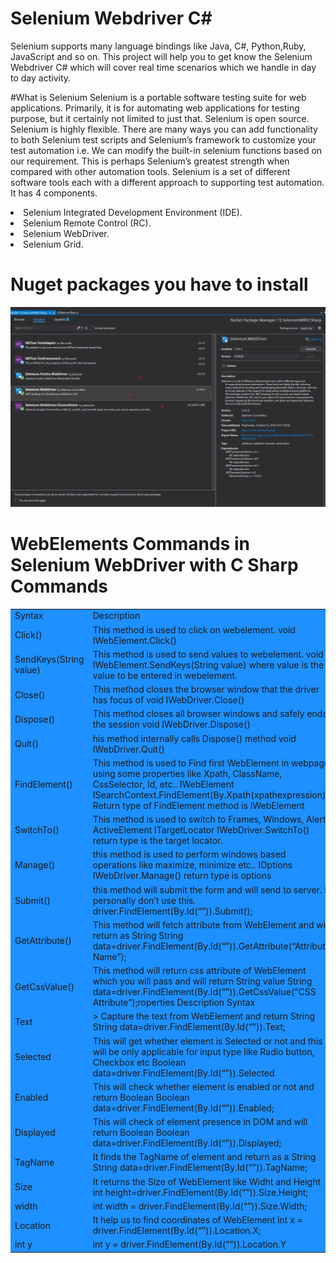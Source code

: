 # Selenium Webdriver C#
<p>
Selenium supports many language bindings like Java, C#, Python,Ruby, JavaScript and so on. This project will help you to get know the  Selenium Webdriver C#  which will cover real time scenarios which we handle in day to day activity.
</p>



#What is Selenium
Selenium is a portable software testing suite for web applications. Primarily, it is for automating web applications for testing purpose, but it certainly not limited to just that. Selenium is open source. Selenium is highly flexible. There are many ways you can add functionality to both Selenium test scripts and Selenium’s framework to customize your test automation i.e. We can modify the built-in selenium functions based on our requirement. This is perhaps Selenium’s greatest strength when compared with other automation tools. Selenium is a set of different software tools each with a different approach to supporting test automation. It has 4 components.
<ui>
  <li>Selenium Integrated Development Environment (IDE).</li>
   <li>Selenium Remote Control (RC).</li>
   <li>Selenium WebDriver.</li>
   <li>Selenium Grid.</li>
  </ui>
  
  # Nuget packages  you have to install 
<img src="https://github.com/T2-Business/T2.SeleniumWithCSharp/blob/main/selenium.png"/>


# WebElements Commands in Selenium WebDriver with C Sharp  Commands


<table style ="background-color: dodgerblue;">
  <tr>
   <td>
Syntax	   
</td>
   <td>
     Description
</td>
  </tr> 
    <tr>    
      <td> Click()  </td> 
      <td> This method is used to click on webelement.	void IWebElement.Click()
	 </td> 
   </tr>
 <tr>    
      <td> SendKeys(String value)  </td> 
      <td> This method is used to send values to webelement.	void IWebElement.SendKeys(String value)
where value is the value to be entered in webelement.   </td> 
</tr>
 <tr>    
      <td>Close()	   </td> 
      <td>  This method closes the browser window that the driver has focus of void IWebDriver.Close()  </td> 
</tr>
 <tr>    
      <td>   Dispose() </td> 
      <td> This method closes all browser windows and safely ends the session
void IWebDriver.Dispose()  </td> 
</tr>
 <tr>    
      <td> Quit()  </td> 
      <td> his method internally calls Dispose() method	void IWebDriver.Quit()  </td> 
</tr>
 <tr>    
      <td> FindElement()  </td> 
      <td> This method is used to Find first WebElement in webpage using some properties like Xpath, ClassName, CssSelector, Id, etc..	 IWebElement ISearchContext.FindElement(By.Xpath(xpathexpression))
Return type of FindElement method is IWebElement  </td> 
</tr>
   <tr>    
      <td> SwitchTo()	   </td> 
      <td>  This method is used to switch to Frames, Windows, Alert, ActiveElement	ITargetLocator IWebDriver.SwitchTo()
return type is the target locator. </td> 
</tr>
  <tr>    
      <td>  Manage()  </td> 
      <td>  this method is used to perform windows based operations like maximize, minimize etc..	 IOptions IWebDriver.Manage()
return type is options  </td> 
</tr>
  <tr>    
      <td>  Submit()  </td> 
      <td> this method will submit the form and will send to server. I personally don’t use this.	driver.FindElement(By.Id(“”)).Submit();   </td> 
</tr>
  <tr>    
      <td>  GetAttribute()	  </td> 
      <td> This method will fetch attribute from WebElement and will return as String	String
data=driver.FindElement(By.Id(“”)).GetAttribute(“Attribute Name”);   </td> 
</tr>
  <tr>    
      <td>  GetCssValue()  </td> 
      <td> This method will return css attribute of WebElement which you will pass and will return String value	String data=driver.FindElement(By.Id(“”)).GetCssValue(“CSS Attribute”);roperties	Description	Syntax    </td> 
</tr>
   <tr>    
      <td> Text   </td> 
      <td>   > Capture the text from WebElement and return String	String data=driver.FindElement(By.Id(“”)).Text; </td> 
</tr>
 <tr>    
      <td> Selected    </td> 
      <td> 	This will get whether element is Selected or not and this will be only applicable for input type like Radio button, Checkbox etc	Boolean data=driver.FindElement(By.Id(“”)).Selected  </td> 
</tr>
 <tr>    
      <td> Enabled    </td> 
      <td>  This will check whether element is enabled or not and return Boolean	Boolean data=driver.FindElement(By.Id(“”)).Enabled; </td> 
</tr>
 <tr>    
      <td> Displayed   </td> 
      <td> This will check of element presence in DOM and will return Boolean	Boolean data=driver.FindElement(By.Id(“”)).Displayed;   </td> 
</tr>
 <tr>    
      <td>   TagName </td> 
      <td>    	It finds the TagName of element and return as a String	String data=driver.FindElement(By.Id(“”)).TagName;</td> 
</tr>
 <tr>    
      <td>  Size  </td> 
      <td>  	It returns the Size of WebElement like Widht and Height	int height=driver.FindElement(By.Id(“”)).Size.Height;  </td> 
</tr>
<tr>    
      <td>   width   </td> 
      <td> int width = driver.FindElement(By.Id(“”)).Size.Width;   </td> 
</tr>
<tr>    
      <td> Location   </td> 
      <td>   It help us to find coordinates  of WebElement	int x = driver.FindElement(By.Id(“”)).Location.X; </td> 
</tr>
 <tr>    
      <td>    int y  </td> 
      <td>  int y = driver.FindElement(By.Id(“”)).Location.Y  </td> 
</tr>
</table>
 

